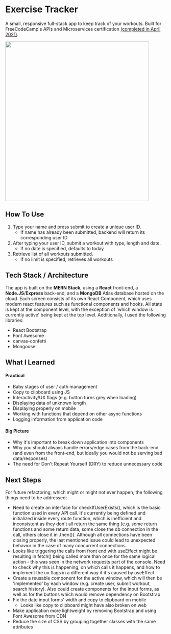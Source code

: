 # Exercise Tracker

A small, responsive full-stack app to keep track of your workouts. Built for FreeCodeCamp's APIs and Microservices certification [(completed in April 2021)](https://www.freecodecamp.org/certification/cvega21/apis-and-microservices).

<img src="https://user-images.githubusercontent.com/54726618/116772956-1a2c9b00-aa18-11eb-8f0f-22783a2dbdfe.gif" width="450" height="500">

## How To Use
1. Type your name and press submit to create a unique user ID. 
      - If name has already been submitted, backend will return its corresponding user ID
3. After typing your user ID, submit a workout with type, length and date. 
      - If no date is specified, defaults to today
5. Retrieve list of all workouts submitted.
      - If no limit is specified, retrieves all workouts


## Tech Stack / Architecture
The app is built on the **MERN Stack**, using a **React** front-end, a **Node.JS**/**Express** back-end, and a **MongoDB** Atlas database hosted on the cloud. Each screen consists of its own React Component, which uses modern react features such as functional components and hooks. All state is kept at the component level, with the exception of 'which window is currently active' being kept at the top level. Additionally, I used the following libraries:
- React Bootstrap
- Font Awesome
- canvas-confetti 
- Mongoose


## What I Learned

#### Practical
- Baby stages of user / auth management
- Copy to clipboard using JS
- Interactivity/UX flags (e.g. button turns grey when loading)
- Displaying data of unknown length
- Displaying properly on mobile
- Working with functions that depend on other async functions
- Logging information from application code

#### Big Picture
- Why it's important to break down application into components
- Why you should always handle errors/edge cases from the back-end (and even from the front-end, but ideally you would not be serving bad data/responses)
- The need for Don't Repeat Yourself (DRY) to reduce unnecessary code

## Next Steps
For future refactoring, which might or might not ever happen, the following things need to be addressed:

- Need to create an interface for checkIfUserExists(), which is the basic function used in every API call. It's currently being defined and initialized inside every route function, which is inefficient and inconsistent as they don't all return the same thing (e.g. some return functions and some return data, some close the db connection in the call, others close it in .then()). Although all connections have been closing properly, the last mentioned issue could lead to unexpected behavior in the case of many concurrent connections.
- Looks like triggering the calls from front end with useEffect might be resulting in fetch() being called more than once for the same logical action - this was seen in the network requests part of the console. Need to check why this is happening, on which calls it happens, and how to implement the ux flags in a different way if it's caused by useEffect
- Create a reusable component for the active window, which will then be 'implemented' by each window (e.g. create user, submit workout, search history). Also could create components for the input forms, as well as for the buttons which would remove dependency on Bootstrap
- Fix the date input forms' width and copy to clipboard on mobile
    - Looks like copy to clipboard might have also broken on web
- Make application more lightweight by removing Bootstrap and using Font Awesome from CDN
- Reduce the size of CSS by grouping together classes with the same attributes
